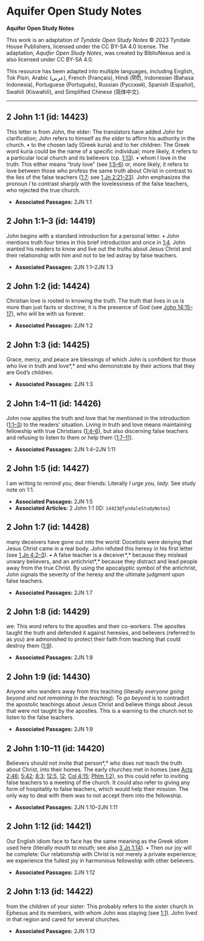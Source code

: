 # Aquifer Open Study Notes

**Aquifer Open Study Notes**

This work is an adaptation of *Tyndale Open Study Notes* © 2023 Tyndale House Publishers, licensed under the CC BY\-SA 4\.0 license. The adaptation, *Aquifer Open Study Notes*, was created by BiblioNexus and is also licensed under CC BY\-SA 4\.0\.

This resource has been adapted into multiple languages, including English, Tok Pisin, Arabic (عربي), French (Français), Hindi (हिंदी), Indonesian (Bahasa Indonesia), Portuguese (Português), Russian (Русский), Spanish (Español), Swahili (Kiswahili), and Simplified Chinese (简体中文).



--------------------------------

## 2 John 1:1 (id: 14423)

This letter is from John, the elder: The translators have added *John* for clarification; John refers to himself as *the elder* to affirm his authority in the church. • to the chosen lady (Greek kuria) and to her children: The Greek word kuria could be the name of a specific individual; more likely, it refers to a particular local church and its believers (cp. [1:13](https://ref.ly/2John1:13)). • whom I love in the truth: This either means “truly love” (see [1:5–6](https://ref.ly/2John1:5-2John1:6)) or, more likely, it refers to love between those who profess the same truth about Christ in contrast to the lies of the false teachers ([1:7](https://ref.ly/2John1:7); see [1 Jn 2:21–23](https://ref.ly/1John2:21-1John2:23)). John emphasizes the pronoun *I* to contrast sharply with the lovelessness of the false teachers, who rejected the true church.

* **Associated Passages:** 2JN 1:1

## 2 John 1:1–3 (id: 14419)

John begins with a standard introduction for a personal letter. • John mentions truth four times in this brief introduction and once in [1:4](https://ref.ly/2John1:4). John wanted his readers to know and live out the truths about Jesus Christ and their relationship with him and not to be led astray by false teachers.

* **Associated Passages:** 2JN 1:1–2JN 1:3

## 2 John 1:2 (id: 14424)

Christian love is rooted in knowing the truth. The truth that lives in us is more than just facts or doctrine; it is the presence of God (see [John 14:15–17](https://ref.ly/John14:15-John14:17)), who will be with us forever.

* **Associated Passages:** 2JN 1:2

## 2 John 1:3 (id: 14425)

Grace, mercy, and peace are blessings of which John is confident for those who live in truth and love*,* and who demonstrate by their actions that they are God’s children.

* **Associated Passages:** 2JN 1:3

## 2 John 1:4–11 (id: 14426)

John now applies the truth and love that he mentioned in the introduction ([1:1–3](https://ref.ly/2John1:1-2John1:3)) to the readers’ situation. Living in truth and love means maintaining fellowship with true Christians ([1:4–6](https://ref.ly/2John1:4-2John1:6)), but also discerning false teachers and refusing to listen to them or help them ([1:7–11](https://ref.ly/2John1:7-2John1:11)).

* **Associated Passages:** 2JN 1:4–2JN 1:11

## 2 John 1:5 (id: 14427)

I am writing to remind you, dear friends: Literally *I urge you, lady.* See study note on 1:1.

* **Associated Passages:** 2JN 1:5
* **Associated Articles:** 2 John 1:1 (ID: `14423@TyndaleStudyNotes`)

## 2 John 1:7 (id: 14428)

many deceivers have gone out into the world: Docetists were denying that Jesus Christ came in a real body. John refuted this heresy in his first letter (see [1 Jn 4:2–3](https://ref.ly/1John4:2-1John4:3)). • A false teacher is a deceiver*,* because they mislead unwary believers, and an antichrist*,* because they distract and lead people away from the true Christ. By using the apocalyptic symbol of the antichrist, John signals the severity of the heresy and the ultimate judgment upon false teachers.

* **Associated Passages:** 2JN 1:7

## 2 John 1:8 (id: 14429)

we: This word refers to the apostles and their co\-workers. The apostles taught the truth and defended it against heresies, and believers (referred to as you) are admonished to protect their faith from teaching that could destroy them ([1:9](https://ref.ly/2John1:9)).

* **Associated Passages:** 2JN 1:8

## 2 John 1:9 (id: 14430)

Anyone who wanders away from this teaching (literally *everyone going beyond and not remaining in the teaching*): To *go beyond* is to contradict the apostolic teachings about Jesus Christ and believe things about Jesus that were not taught by the apostles. This is a warning to the church not to listen to the false teachers.

* **Associated Passages:** 2JN 1:9

## 2 John 1:10–11 (id: 14420)

Believers should not invite that person*,* who does not teach the truth about Christ, into their homes. The early churches met in homes (see [Acts 2:46](https://ref.ly/Acts2:46); [5:42](https://ref.ly/Acts5:42); [8:3](https://ref.ly/Acts8:3); [12:5](https://ref.ly/Acts12:5), [12](https://ref.ly/Acts12:12); [Col 4:15](https://ref.ly/Col4:15); [Phlm 1:2](https://ref.ly/Phlm1:2)), so this could refer to inviting false teachers to a meeting of the church. It could also refer to giving any form of hospitality to false teachers, which would help their mission. The only way to deal with them was to not accept them into the fellowship.

* **Associated Passages:** 2JN 1:10–2JN 1:11

## 2 John 1:12 (id: 14421)

Our English idiom face to face has the same meaning as the Greek idiom used here (literally *mouth to mouth;* see also [3 Jn 1:14](https://ref.ly/3John1:14)). • Then our joy will be complete: Our relationship with Christ is not merely a private experience; we experience the fullest joy in harmonious fellowship with other believers.

* **Associated Passages:** 2JN 1:12

## 2 John 1:13 (id: 14422)

from the children of your sister: This probably refers to the sister church in Ephesus and its members, with whom John was staying (see [1:1](https://ref.ly/2John1:1)). John lived in that region and cared for several churches.

* **Associated Passages:** 2JN 1:13

